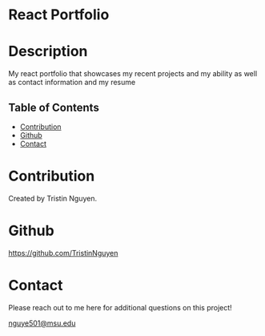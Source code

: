 # React Portfolio

  # Description
  My react portfolio that showcases my recent projects and my ability as well as contact information and my resume
  ## Table of Contents
* [Contribution](#contribution)
* [Github](#github)
* [Contact](#contact)

# Contribution
  Created by Tristin Nguyen.

# Github
 https://github.com/TristinNguyen
# Contact
  Please reach out to me here for additional questions on this project!

  nguye501@msu.edu
